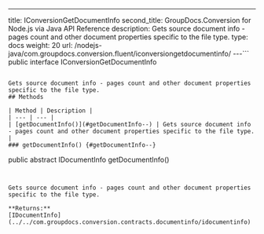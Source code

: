 ---
title: IConversionGetDocumentInfo
second_title: GroupDocs.Conversion for Node.js via Java API Reference
description: Gets source document info - pages count and other document properties specific to the file type.
type: docs
weight: 20
url: /nodejs-java/com.groupdocs.conversion.fluent/iconversiongetdocumentinfo/
---```
public interface IConversionGetDocumentInfo
```

Gets source document info - pages count and other document properties specific to the file type.
## Methods

| Method | Description |
| --- | --- |
| [getDocumentInfo()](#getDocumentInfo--) | Gets source document info - pages count and other document properties specific to the file type. |
### getDocumentInfo() {#getDocumentInfo--}
```
public abstract IDocumentInfo getDocumentInfo()
```


Gets source document info - pages count and other document properties specific to the file type.

**Returns:**
[IDocumentInfo](../../com.groupdocs.conversion.contracts.documentinfo/idocumentinfo)
